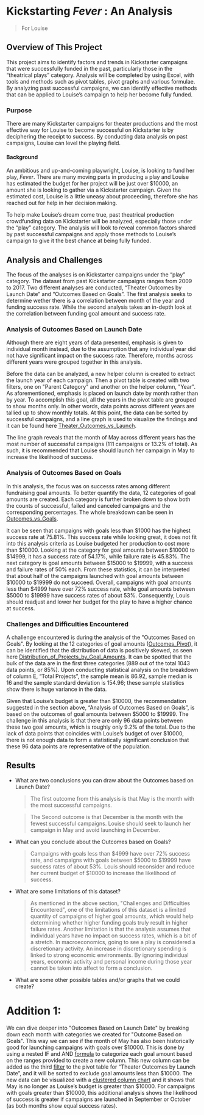 # Kickstarting *Fever* : An Analysis
>  For Louise


## Overview of This Project 
   This project aims to identify factors and trends in Kickstarter campaigns that were successfully funded in the past, particularly those in the “theatrical plays” category. Analysis will be completed by using Excel, with tools and methods such as pivot tables, pivot graphs and various formulae. By analyzing past successful campaigns, we can identify effective methods that can be applied to Louise’s campaign to help her become fully funded.
<br/>  
   
### Purpose
   There are many Kickstarter campaigns for theater productions and the most effective way for Louise to become successful on Kickstarter is by deciphering the receipt to success. By conducting data analysis on past campaigns, Louise can level the playing field. 
<br/>  
   
#### Background
   An ambitious and up-and-coming playwright, Louise, is looking to fund her play, *Fever*. There are many moving parts in producing a play and Louise has estimated the budget for her project will be just over $10000, an amount she is looking to gather via a Kickstarter campaign. Given the estimated cost, Louise is a little uneasy about proceeding, therefore she has reached out for help in her decision making. 
   
   To help make Louise’s dream come true, past theatrical production crowdfunding data on Kickstarter will be analyzed, especially those under the “play” category. The analysis will look to reveal common factors shared by past successful campaigns and apply those methods to Louise’s campaign to give it the best chance at being fully funded. 
<br/>
 
## Analysis and Challenges
   The focus of the analyses is on Kickstarter campaigns under the “play” category. The dataset from past Kickstarter campaigns ranges from 2009 to 2017. Two different analyses are conducted, “Theater Outcomes by Launch Date” and “Outcomes Based on Goals”. The first analysis seeks to determine wether there is a correlation between month of the year and funding success rate. While the second analysis takes an in-depth look at the correlation between funding goal amount and success rate. 
<br/>

### Analysis of Outcomes Based on Launch Date
   Although there are eight years of data presented, emphasis is given to individual month instead, due to the assumption that any individual year did not have significant impact on the success rate. Therefore, months across different years were grouped together in this analysis. 
   
   Before the data can be analyzed, a new helper column is created to extract the launch year of each campaign. Then a pivot table is created with two filters, one on "Parent Category" and another on the helper column, "Year". As aforementioned, emphasis is placed on launch date by month rather than by year. To accomplish this goal, all the years in the pivot table are grouped to show months only. In other words, data points across different years are tallied up to show monthly totals. At this point, the data can be sorted by successful campaigns, and a line graph is used to visualize the findings and it can be found here [Theater_Outcomes_vs_Launch](https://github.com/donovancai/Kickstarter-analysis/blob/main/Resources/Theater_Outcomes_vs_Launch.png). 
   
   The line graph reveals that the month of May across different years has the most number of successful campaigns (111 campaigns or 13.2% of total). As such, it is recommended that Louise should launch her campaign in May to increase the likelihood of success.
<br/>

### Analysis of Outcomes Based on Goals
   In this analysis, the focus was on successs rates among different fundraising goal amounts. To better quantify the data, 12 categories of goal amounts are created. Each category is further broken down to show both the counts of successful, failed and canceled campaigns and the corresponding percentages.  The whole breakdown can be seen in [Outcomes_vs_Goals](https://github.com/donovancai/Kickstarter-analysis/blob/main/Resources/Outcomes_vs_Goals.png).
   
   It can be seen that campaigns with goals less than $1000 has the highest success rate at 75.81%. This success rate while looking great, it does not fit into this analysis criteria as Louise budgeted her production to cost more than $10000. Looking at the category for goal amounts between $10000 to $14999, it has a success rate of 54.17%, while failure rate is 45.83%. The next category is goal amounts between $15000 to $19999, with a success and failure rates of 50% each. From these statistics, it can be interpreted that about half of the campaigns launched with goal amounts between $10000 to $19999 do not succeed. Overall, campaigns with goal amounts less than $4999 have over 72% success rate, while goal amounts between $5000 to $19999 have success rates of about 53%. Consequently, Louis should readjust and lower her budget for the play to have a higher chance at success.
<br/>

### Challenges and Difficulties Encountered
  A challenge encountered is during the analysis of the "Outcomes Based on Goals". By looking at the 12 categories of goal amounts ([Outcomes_Pivot](https://github.com/donovancai/Kickstarter-analysis/blob/main/Resources/Outcome_vs_Goals_Pivot.PNG)), it can be identified that the distribution of data is positively skewed, as seen here [Distribution_of_Projects_by_Goal_Amounts](https://github.com/donovancai/Kickstarter-analysis/blob/main/Resources/Distribution_of_Projects_by_Goal_Amounts.png). It can be spotted that the bulk of the data are in the first three categories (889 out of the total 1043 data points, or 85%).  Upon conducting statistical analysis on the breakdown of column E, “Total Projects”, the sample mean is 86.92, sample median is 16 and the sample standard deviation is 154.96; these sample statistics show there is huge variance in the data.
  
 Given that Louise’s budget is greater than $10000, the recommendation suggested in the section above, “Analysis of Outcomes Based on Goals”, is based on the outcomes of goal amounts between $5000 to $19999. The challenge in this analysis is that there are only 96 data points between these two goal amounts, which is roughly only 9.2% of the total. Due to the lack of data points that coincides with Louise’s budget of over $10000, there is not enough data to form a statistically significant conclusion that these 96 data points are representative of the population.

## Results

- What are two conclusions you can draw about the Outcomes based on Launch Date?
   > The first outcome from this analysis is that May is the month with the most successful campaigns. 
   
   > The Second outcome is that December is the month with the fewest successful campaigns. Louise should seek to launch her campaign in May and avoid launching in December.

- What can you conclude about the Outcomes based on Goals?
   > Campaigns with goals less than $4999 have over 72% success rate, and campaigns with goals between $5000 to $19999 have success rates of about 53%. Louis should reconsider and reduce her current budget of $10000 to increase the likelihood of success. 

- What are some limitations of this dataset?
   > As mentioned in the above section, "Challenges and Difficulties Encountered", one of the limitations of this dataset is a limited quantity of campaigns of higher goal amounts, which would help determining whether higher funding goals truly result in higher failure rates. Another limitation is that the analysis assumes that individual years have no impact on success rates, which is a bit of a stretch. In macroeconomics, going to see a play is considered a discretionary activity. An increase in discretionary spending is linked to strong economic environments. By ignoring individual years, economic activity and personal income during those year cannot be taken into affect to form a conclusion. 

- What are some other possible tables and/or graphs that we could create?
# Addition 1:

We can dive deeper into "Outcomes Based on Launch Date" by breaking down each month with categories we created for "Outcome Based on Goals". This way we can see if the month of May has also been historically good for launching campaigns with goals over $10000. 
This is done by using a nested IF and AND [formula]() to categorize each goal amount based on the ranges provided to create a new column. This new column can be added as the third [filter]() to the pivot table for “Theater Outcomes by Launch Date”, and it will be sorted to exclude goal amounts less than $10000. The new data can be visualized with a [clustered column chart]() and it shows that May is no longer as Louise’s budget is greater than $10000. For campaigns with goals greater than $10000, this additional analysis shows the likelihood of success is greater if campaigns are launched in September or October (as both months show equal success rates).  


